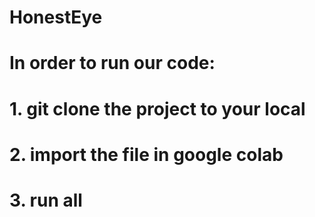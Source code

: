 # HonestEye
# In order to run our code:
# 1. git clone the project to your local
# 2. import the file in google colab
# 3. run all

